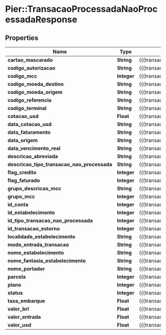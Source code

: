 # Pier::TransacaoProcessadaNaoProcessadaResponse

## Properties
Name | Type | Description | Notes
------------ | ------------- | ------------- | -------------
**cartao_mascarado** | **String** | {{{transacao_nao_processada_response_cartao_mascarado_value}}} | [optional] 
**codigo_autorizacao** | **String** | {{{transacao_nao_processada_response_codigo_autorizacao_value}}} | [optional] 
**codigo_mcc** | **Integer** | {{{transacao_nao_processada_response_codigo_mcc_value}}} | [optional] 
**codigo_moeda_destino** | **String** | {{{transacao_nao_processada_response_codigo_moeda_destino_value}}} | [optional] 
**codigo_moeda_origem** | **String** | {{{transacao_nao_processada_response_codigo_moeda_origem_value}}} | [optional] 
**codigo_referencia** | **String** | {{{transacao_nao_processada_response_codigo_referencia_value}}} | [optional] 
**codigo_terminal** | **String** | {{{transacao_nao_processada_response_codigo_terminal_value}}} | [optional] 
**cotacao_usd** | **Float** | {{{transacao_nao_processada_response_cotacao_usd_value}}} | [optional] 
**data_cotacao_usd** | **String** | {{{transacao_nao_processada_response_data_cotacao_usd_value}}} | [optional] 
**data_faturamento** | **String** | {{{transacao_nao_processada_response_data_faturamento_value}}} | [optional] 
**data_origem** | **String** | {{{transacao_nao_processada_response_data_origem_value}}} | [optional] 
**data_vencimento_real** | **String** | {{{transacao_nao_processada_response_data_vencimento_value}}} | [optional] 
**descricao_abreviada** | **String** | {{{transacao_nao_processada_response_descricao_abreviada_value}}} | [optional] 
**descricao_tipo_transacao_nao_processada** | **String** | {{{transacao_nao_processada_response_descricao_tipo_transacao_nao_processada_value}}} | [optional] 
**flag_credito** | **Integer** | {{{transacao_nao_processada_response_flag_credito_value}}} | [optional] 
**flag_faturado** | **Integer** | {{{transacao_nao_processada_response_flag_faturado_value}}} | [optional] 
**grupo_descricao_mcc** | **String** | {{{transacao_nao_processada_response_grupo_descricao_mcc_value}}} | [optional] 
**grupo_mcc** | **Integer** | {{{transacao_nao_processada_response_grupo_mcc_value}}} | [optional] 
**id_conta** | **Integer** | {{{transacao_nao_processada_response_id_conta_value}}} | [optional] 
**id_estabelecimento** | **Integer** | {{{transacao_nao_processada_response_id_estabelecimento_value}}} | [optional] 
**id_tipo_transacao_nao_processada** | **Integer** | {{{transacao_nao_processada_response_id_tipo_transacao_nao_processada_value}}} | [optional] 
**id_transacao_estorno** | **Integer** | {{{transacao_nao_processada_response_id_transacao_estorno_value}}} | [optional] 
**localidade_estabelecimento** | **String** | {{{transacao_nao_processada_response_localidade_estabelecimento_value}}} | [optional] 
**modo_entrada_transacao** | **String** | {{{transacao_nao_processada_response_modo_entrada_transacao_value}}} | [optional] 
**nome_estabelecimento** | **String** | {{{transacao_nao_processada_response_nome_estabelecimento_value}}} | [optional] 
**nome_fantasia_estabelecimento** | **String** | {{{transacao_nao_processada_response_nome_fantasia_estabelecimento_value}}} | [optional] 
**nome_portador** | **String** | {{{transacao_nao_processada_response_nome_portador_value}}} | [optional] 
**parcela** | **Integer** | {{{transacao_nao_processada_response_numero_parcela_value}}} | [optional] 
**plano** | **Integer** | {{{transacao_nao_processada_response_plano_parcelamento_value}}} | [optional] 
**status** | **Integer** | {{{transacao_nao_processada_response_status_value}}} | [optional] 
**taxa_embarque** | **Float** | {{{transacao_nao_processada_response_valor_taxa_embarque_value}}} | [optional] 
**valor_brl** | **Float** | {{{transacao_nao_processada_response_valor_brl_value}}} | [optional] 
**valor_entrada** | **Float** | {{{transacao_nao_processada_response_valor_entrada_value}}} | [optional] 
**valor_usd** | **Float** | {{{transacao_nao_processada_response_valor_usd_value}}} | [optional] 



